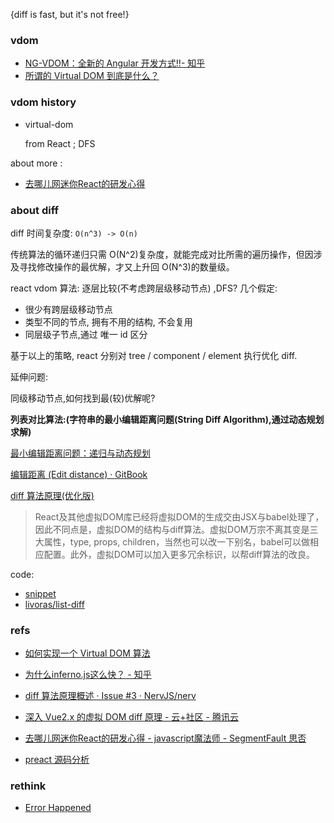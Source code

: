 
{diff is fast, but it's not free!}


### vdom


- [NG-VDOM：全新的 Angular 开发方式!!- 知乎](https://www.zhihu.com/people/trotyl/posts)
- [所谓的 Virtual DOM 到底是什么？](https://zhuanlan.zhihu.com/p/37391628)

### vdom history

- virtual-dom

    from React ;
    DFS


about more :
- [去哪儿网迷你React的研发心得](https://segmentfault.com/a/1190000011235844)

### about diff

diff 时间复杂度: `O(n^3) -> O(n)`

传统算法的循环递归只需 O(N^2)复杂度，就能完成对比所需的遍历操作，但因涉及寻找修改操作的最优解，才又上升回 O(N^3)的数量级。


react vdom  算法: 逐层比较(不考虑跨层级移动节点) ,DFS?
几个假定:

- 很少有跨层级移动节点
- 类型不同的节点, 拥有不用的结构, 不会复用
- 同层级子节点,通过 唯一 id 区分

基于以上的策略, react 分别对 tree / component / element 执行优化 diff.



延伸问题:

同级移动节点,如何找到最(较)优解呢?

**列表对比算法:(字符串的最小编辑距离问题(String Diff Algorithm),通过动态规划求解)**

[最小编辑距离问题：递归与动态规划](https://github.com/youngwind/blog/issues/106)

[编辑距离 (Edit distance) · GitBook](https://www.dreamxu.com/books/dsa/dp/edit-distance.html)

[diff 算法原理(优化版)](https://github.com/NervJS/nerv/issues/3)



> React及其他虚拟DOM库已经将虚拟DOM的生成交由JSX与babel处理了，因此不同点是，虚拟DOM的结构与diff算法。虚拟DOM万宗不离其变是三大属性，type, props, children，当然也可以改一下别名，babel可以做相应配置。此外，虚拟DOM可以加入更多冗余标识，以帮diff算法的改良。

code:

- [snippet](../../../snippets/vdom/min-distance.js)
- [livoras/list-diff](https://github.com/livoras/list-diff/blob/master/lib/diff.js)


### refs

- [如何实现一个 Virtual DOM 算法 ](https://github.com/livoras/blog/issues/13)
- [为什么inferno.js这么快？ - 知乎](https://www.zhihu.com/question/65824137/answer/235159117)
- [diff 算法原理概述 · Issue #3 · NervJS/nerv](https://github.com/NervJS/nerv/issues/3)
- [深入 Vue2.x 的虚拟 DOM diff 原理 - 云+社区 - 腾讯云](https://cloud.tencent.com/developer/article/1006029)
- [去哪儿网迷你React的研发心得 - javascript魔法师 - SegmentFault 思否](https://segmentfault.com/a/1190000011235844)



- [preact 源码分析](https://github.com/wangning0/preact_analyse)


### rethink

- [Error Happened](https://svelte.dev/blog/virtual-dom-is-pure-overhead)